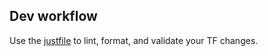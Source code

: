 ## Dev workflow

Use the [justfile](https://github.com/canonical/observability-stack/blob/main/justfile) to lint, format, and validate your TF changes.
